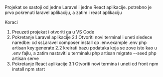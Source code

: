 Projekat se sastoji od jedne Laravel i jedne React aplikacije. 
potrebno je prvo pokrenuti laravel aplikaciju, a zatim i react aplikaciju

Koraci
1. Preuzeti projekat i otvoriti ga u VS Code 
2. Pokretanje Laravel aplikacije
   2.1 Otvoriti novi terminal i uneti sledece naredbe:
        cd ssLaravel
        composer install
        cp .env.example .env
        php artisan key:generate
   2.2 kreirati bazu podataka koja se zove isto kao u .env fajlu, a zatim nastaviti u terminalu
        php artisan migrate --seed
        php artisan serve 
3.  Pokretanje React aplikacije
     3.1 Otvoriti novi termina i uneti
          cd front
          npm install
          npm start
